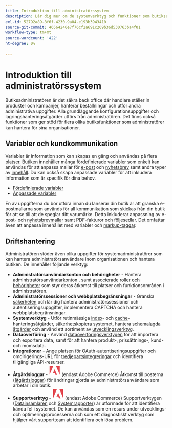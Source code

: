 ```yaml
---
title: Introduktion till administratörssystem
description: Lär dig mer om de systemverktyg och funktioner som butiksadministratören kan använda för att hantera webbplatser, data, integreringar och admin-användare på ett effektivt sätt.
exl-id: 52792a89-8f6f-4230-9a04-e193b3943410
source-git-commit: 46564240e7f76cf2a691c209b36d530763ba4f01
workflow-type: tm+mt
source-wordcount: '422'
ht-degree: 0%

---
```


# Introduktion till administratörssystem

Butiksadministratören är det säkra back office där handlare ställer in produkter och kampanjer, hanterar beställningar och utför andra administrativa uppgifter. Alla grundläggande konfigurationsuppgifter och lagringshanteringsåtgärder utförs från administratören. Det finns också funktioner som ger stöd för flera olika butiksfunktioner som administratörer kan hantera för sina organisationer.

## Variabler och kundkommunikation

Variabler är information som kan skapas en gång och användas på flera platser. Butiken innehåller många fördefinierade variabler som enkelt kan användas för att anpassa mallar för [e-post](email-templates.md) och [nyhetsbrev](../merchandising-promotions/newsletter-template.md) samt andra typer av [innehåll](../content-design/introduction.md#content). Du kan också skapa anpassade variabler för att inkludera information som är specifik för dina behov.

- [Fördefinierade variabler](variables-predefined.md)
- [Anpassade variabler](variables-custom.md)

En av uppgifterna du bör utföra innan du lanserar din butik är att granska e-postmallarna som används för all kommunikation som skickas från din butik för att se till att de speglar ditt varumärke. Detta inkluderar anpassning av e-post- och [nyhetsbrevmallar](../merchandising-promotions/newsletter-template.md) samt PDF-fakturor och följesedlar. Det omfattar även att anpassa innehållet med variabler och [markup-taggar](markup-tags.md).

## Driftshantering

Administratören stöder även olika uppgifter för systemadministratörer som kan hantera administratörsanvändare inom organisationen och hantera butiken. De innehåller följande verktyg:

- **Administratörsanvändarkonton och behörigheter** - Hantera administratörsanvändarkonton [](permissions-users-all.md), samt associerade [roller och behörigheter](permissions-user-roles.md) som styr deras åtkomst till platser och funktionsområden i administratören.
- **Administratörssessioner och webbplatsbegränsningar** - Granska [säkerheten](security.md) och lär dig hantera administratörssessioner och autentiseringsuppgifter, implementera CAPTCHA och hantera webbplatsbegränsningar.
- **Systemverktyg** - Utför rutinmässiga [index](index-management.md)- och [cache](cache-management.md)-hanteringsåtgärder, [säkerhetskopiera](backups.md) systemet, hantera [schemalagda åtgärder](data-scheduled-import-export.md) och använd ett sortiment av [utvecklingsverktyg](developer-tools.md).
- **Dataöverföring** - Använd [dataöverföringsverktygen](data-transfer.md) för att importera och exportera data, samt för att hantera produkt-, prissättnings-, kund- och momsdata.
- **Integrationer** - Ange platsen för OAuth-autentiseringsuppgifter och omdirigerings-URL för [tredjepartsintegreringar](integrations.md) och identifiera tillgängliga API-resurser.
- **Åtgärdsloggar** - ![Adobe Commerce](../assets/adobe-logo.svg) (endast Adobe Commerce) Åtkomst till posterna ([åtgärdsloggar](action-log.md)) för ändringar gjorda av administratörsanvändare som arbetar i din butik.
- **Supportverktyg** - ![Adobe Commerce](../assets/adobe-logo.svg) (endast Adobe Commerce) Supportverktygen ([Datainsamlaren](support.md#data-collector) och [Systemrapporter](support.md#access-system-reports)) är utformade för att identifiera kända fel i systemet. De kan användas som en resurs under utvecklings- och optimeringsprocesserna och som ett diagnostiskt verktyg som hjälper vårt supportteam att identifiera och lösa problem.
